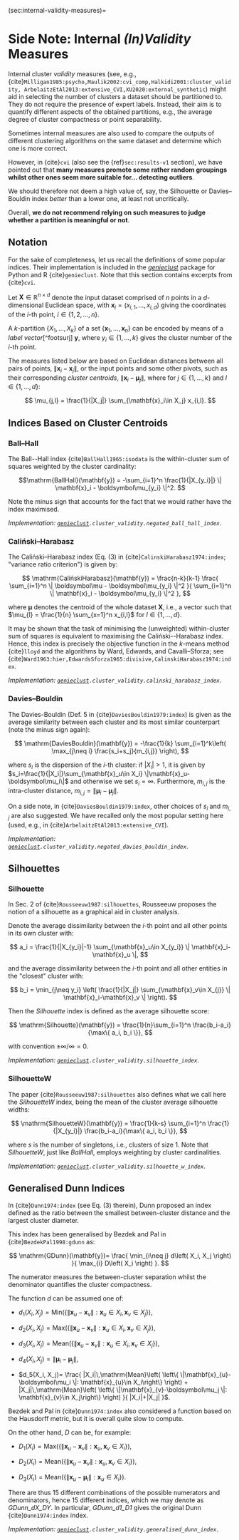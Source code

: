 



(sec:internal-validity-measures)=
# Side Note: Internal *(In)Validity* Measures




Internal cluster *validity* measures (see, e.g.,
{cite}`Milligan1985:psycho,Maulik2002:cvi_comp,Halkidi2001:cluster_validity,
ArbelaitzEtAl2013:extensive_CVI,XU2020:external_synthetic`)
might aid in selecting the number of clusters a dataset should
be partitioned to. They do not require the presence of expert labels.
Instead, their aim is to quantify different aspects of the obtained
partitions, e.g., the average degree of cluster compactness or point
separability.

Sometimes internal measures are also used to compare
the outputs of different clustering algorithms on the same dataset and
determine which one is more correct.

However, in {cite}`cvi` (also see the {ref}`sec:results-v1` section),
we have pointed out that **many measures promote some rather random
groupings whilst other ones seem more suitable for...
detecting outliers**.

We should therefore not deem a high value of, say,
the Silhouette or Davies–Bouldin index *better* than a lower one,
at least not uncritically.

Overall, **we do not recommend relying on such measures to judge whether
a partition is meaningful or not**.



## Notation

For the sake of completeness, let us recall the definitions
of some popular indices. Their implementation is included
in the [*genieclust*](https://genieclust.gagolewski.com/)
package for Python and R {cite}`genieclust`.
Note that this section contains excerpts from {cite}`cvi`.


Let $\mathbf{X}\in\mathbb{R}^{n\times d}$ denote the input dataset
comprised of $n$ points in a $d$-dimensional Euclidean space, with
$\mathbf{x}_i = (x_{i,1},\dots,x_{i,d})$ giving the coordinates of
the $i$-th point, $i\in\{1,2,\dots,n\}$.

A $k$-partition $\{X_1,\dots,X_k\}$ of a set
$\{\mathbf{x}_1, \dots, \mathbf{x}_n\}$
can be encoded by means of a *label vector*[^footsurj] $\mathbf{y}$, where
$y_i\in\{1,\dots,k\}$ gives the cluster number of the $i$-th point.


The measures listed below are based on Euclidean distances between all pairs
of points, $\|\mathbf{x}_i-\mathbf{x}_j\|$, or the input points and some
other pivots, such as their corresponding *cluster centroids*,
$\|\mathbf{x}_i-\boldsymbol\mu_j\|,$ where for $j\in\{1,\dots,k\}$ and $l\in\{1,\dots,d\}$:

$$
\mu_{j,l} = \frac{1}{|X_j|} \sum_{\mathbf{x}_i\in X_j} x_{i,l}.
$$






## Indices Based on Cluster Centroids

### Ball–Hall


The Ball--Hall index {cite}`BallHall1965:isodata` is the within-cluster
sum of squares weighted by the cluster cardinality:

$$\mathrm{BallHall}(\mathbf{y}) = -\sum_{i=1}^n \frac{1}{|X_{y_i}|}
\| \mathbf{x}_i - \boldsymbol\mu_{y_i} \|^2.
$$


Note the minus sign that accounts for the fact that we would rather
have the index maximised.

*Implementation: [`genieclust`](https://genieclust.gagolewski.com/)`.cluster_validity.negated_ball_hall_index`*.



### Caliński–Harabasz


The Caliński–Harabasz index (Eq. (3) in {cite}`CalinskiHarabasz1974:index`;
"variance ratio criterion") is given by:

$$
\mathrm{CalińskiHarabasz}(\mathbf{y}) =
\frac{n-k}{k-1}
\frac{
\sum_{i=1}^n   \| \boldsymbol\mu - \boldsymbol\mu_{y_i} \|^2
}{
\sum_{i=1}^n   \| \mathbf{x}_i - \boldsymbol\mu_{y_i} \|^2
},
$$

where $\boldsymbol\mu$ denotes the centroid of the whole dataset $\mathbf{X}$,
i.e., a vector such that
$\mu_{l} = \frac{1}{n} \sum_{x=1}^n x_{i,l}$ for $l\in\{1,\dots,d\}$.

It may be shown that the task of minimising the (unweighted) within-cluster
sum of squares is equivalent to maximising the Caliński--Harabasz index.
Hence, this index is precisely the objective function in the $k$-means method
{cite}`lloyd` and the algorithms by Ward, Edwards, and Cavalli–Sforza;
see {cite}`Ward1963:hier,EdwardsSforza1965:divisive,CalinskiHarabasz1974:index`.

*Implementation: [`genieclust`](https://genieclust.gagolewski.com/)`.cluster_validity.calinski_harabasz_index`*.



### Davies–Bouldin

The Davies-Bouldin (Def. 5 in {cite}`DaviesBouldin1979:index`)
is given as the average similarity between each cluster and its most
similar counterpart (note the minus sign again):

$$
\mathrm{DaviesBouldin}(\mathbf{y}) =
-\frac{1}{k}
\sum_{i=1}^k\left(
\max_{j\neq i}
\frac{s_i+s_j}{m_{i,j}}
\right),
$$

where $s_i$ is the dispersion of the $i$-th cluster: if
$|X_i|>1$, it is given by
$s_i=\frac{1}{|X_i|}\sum_{\mathbf{x}_u\in X_i} \|\mathbf{x}_u-\boldsymbol\mu_i\|$
and otherwise we set $s_i=\infty$. Furthermore, $m_{i,j}$ is the
intra-cluster distance, $m_{i,j}=\|\boldsymbol\mu_i-\boldsymbol\mu_j\|$.

On a side note, in {cite}`DaviesBouldin1979:index`, other choices of $s_i$
and $m_{i,j}$ are also suggested. We have recalled only the most popular setting
here (used, e.g., in {cite}`ArbelaitzEtAl2013:extensive_CVI`).

*Implementation: [`genieclust`](https://genieclust.gagolewski.com/)`.cluster_validity.negated_davies_bouldin_index`*.



## Silhouettes

### Silhouette

In Sec. 2 of {cite}`Rousseeuw1987:silhouettes`, Rousseeuw proposes the notion of
a silhouette as a graphical aid in cluster analysis.

Denote the average dissimilarity between the $i$-th point and all other
points in its own cluster with:

$$
a_i = \frac{1}{|X_{y_i}|-1} \sum_{\mathbf{x}_u\in X_{y_i}} \| \mathbf{x}_i-\mathbf{x}_u \|,
$$

and the average dissimilarity between the $i$-th point and all other
entities in the "closest" cluster with:

$$
b_i = \min_{j\neq y_i} \left(
\frac{1}{|X_j|} \sum_{\mathbf{x}_v\in X_{j}} \| \mathbf{x}_i-\mathbf{x}_v \|
\right).
$$

Then the *Silhouette* index is defined as the average
silhouette score:

$$
\mathrm{Silhouette}(\mathbf{y}) = \frac{1}{n}\sum_{i=1}^n \frac{b_i-a_i}{\max\{ a_i, b_i \}},
$$

with convention $\pm\infty/\infty=0$.

*Implementation: [`genieclust`](https://genieclust.gagolewski.com/)`.cluster_validity.silhouette_index`*.


### SilhouetteW


The paper {cite}`Rousseeuw1987:silhouettes` also defines
what we call here the *SilhouetteW* index,
being the mean of the cluster average silhouette widths:

$$
\mathrm{SilhouetteW}(\mathbf{y}) = \frac{1}{k-s}
\sum_{i=1}^n
\frac{1}{|X_{y_i}|}
\frac{b_i-a_i}{\max\{ a_i, b_i \}},
$$

where $s$ is the number of singletons, i.e., clusters of size 1.
Note that *SilhouetteW*, just like *BallHall*, employs
weighting by cluster cardinalities.


*Implementation: [`genieclust`](https://genieclust.gagolewski.com/)`.cluster_validity.silhouette_w_index`*.


## Generalised Dunn Indices

In {cite}`Dunn1974:index` (see Eq. (3) therein),
Dunn proposed an index defined as the
ratio between the smallest between-cluster distance and the largest
cluster diameter.

This index has been generalised by Bezdek and Pal in
{cite}`BezdekPal1998:gdunn` as:

$$
\mathrm{GDunn}(\mathbf{y})=
\frac{
\min_{i\neq j} d\left( X_i, X_j \right)
}{
\max_{i} D\left( X_i \right)
}.
$$

The numerator measures the between-cluster separation whilst the
denominator quantifies the cluster compactness.

The function $d$ can be assumed one of:

-   $d_1(X_i, X_j)=\mathrm{Min}\left(
    \left\{ \|\mathbf{x}_{u}-\mathbf{x}_{v}\|: \mathbf{x}_{u}\in X_i, \mathbf{x}_{v}\in X_j\right\}
    \right)$,

-   $d_2(X_i, X_j)=\mathrm{Max}\left(
    \left\{ \|\mathbf{x}_{u}-\mathbf{x}_{v}\|: \mathbf{x}_{u}\in X_i, \mathbf{x}_{v}\in X_j \right\}
    \right)$,

-   $d_3(X_i, X_j)=\mathrm{Mean}\left(
    \left\{ \|\mathbf{x}_{u}-\mathbf{x}_{v}\|: \mathbf{x}_{u}\in X_i, \mathbf{x}_{v}\in X_j \right\}
    \right)$,

-   $d_4(X_i, X_j)= \|\boldsymbol\mu_i-\boldsymbol\mu_j\|$,

-   $d_5(X_i, X_j)=
    \frac{
    |X_i|\,\mathrm{Mean}\left(
    \left\{ \|\mathbf{x}_{u}-\boldsymbol\mu_i \|: \mathbf{x}_{u}\in X_i\right\}
    \right)
    +
    |X_j|\,\mathrm{Mean}\left(
    \left\{ \|\mathbf{x}_{v}-\boldsymbol\mu_j \|: \mathbf{x}_{v}\in X_j\right\}
    \right)
    }{
    |X_i|+|X_j|
    }$.

Bezdek and Pal in {cite}`Dunn1974:index` also considered a function
based on the Hausdorff metric, but it is overall quite slow to compute.

On the other hand, $D$ can be, for example:

-   $D_1(X_i)=\mathrm{Max}\left(
    \left\{ \|\mathbf{x}_{u}-\mathbf{x}_{v}\|: \mathbf{x}_{u},\mathbf{x}_{v}\in X_i\right\}
    \right)$,

-   $D_2(X_i)=\mathrm{Mean}\left(
    \left\{ \|\mathbf{x}_{u}-\mathbf{x}_{v}\|: \mathbf{x}_{u},\mathbf{x}_{v}\in X_i\right\}
    \right)$,

-   $D_3(X_i)=\mathrm{Mean}\left(
    \left\{ \|\mathbf{x}_{u}-\boldsymbol\mu_i\|: \mathbf{x}_{u}\in X_i\right\}
    \right)$.

There are thus 15 different combinations of the possible numerators and
denominators, hence 15 different indices, which we may denote
as *GDunn_dX_DY*. In particular, *GDunn_d1_D1* gives the original Dunn
{cite}`Dunn1974:index` index.


*Implementation: [`genieclust`](https://genieclust.gagolewski.com/)`.cluster_validity.generalised_dunn_index`*.

